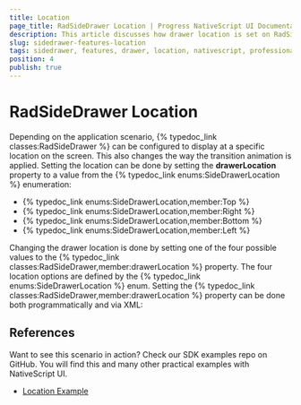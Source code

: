 ```yaml
---
title: Location
page_title: RadSideDrawer Location | Progress NativeScript UI Documentation
description: This article discusses how drawer location is set on RadSideDrawer.
slug: sidedrawer-features-location
tags: sidedrawer, features, drawer, location, nativescript, professional, ui
position: 4
publish: true
---
```

# RadSideDrawer Location
Depending on the application scenario, {% typedoc_link classes:RadSideDrawer %} can be configured to display at a specific location on the screen. This also changes the way the transition animation is applied. Setting the location can be done by setting the **drawerLocation** property to a value from the {% typedoc_link enums:SideDrawerLocation %} enumeration:

* {% typedoc_link enums:SideDrawerLocation,member:Top %}
* {% typedoc_link enums:SideDrawerLocation,member:Right %}
* {% typedoc_link enums:SideDrawerLocation,member:Bottom %}
* {% typedoc_link enums:SideDrawerLocation,member:Left %}

Changing the drawer location is done by setting one of the four possible values to the {% typedoc_link classes:RadSideDrawer,member:drawerLocation %} property. The four location options are defined by the {% typedoc_link enums:SideDrawerLocation %} enum. Setting the {% typedoc_link classes:RadSideDrawer,member:drawerLocation %} property can be done both programmatically and via XML:

<snippet id='sidedrawer-setting-location'/>
<snippet id='sidedrawer-setting-location-xml'/>

## References
Want to see this scenario in action?
Check our SDK examples repo on GitHub. You will find this and many other practical examples with NativeScript UI.

* [Location Example](https://github.com/NativeScript/nativescript-ui-samples/tree/master/sidedrawer/app/examples/position)
